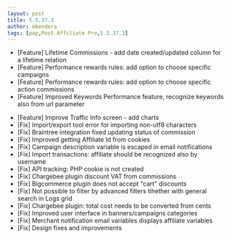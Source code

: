 ```yaml
---
layout: post
title: 5.5.37.3
author: mkendera
tags: [pap,Post Affiliate Pro,5.5.37.3]
---
```


- [Feature] Lifetime Commissions - add date created/updated column for a lifetime relation
- [Feature] Performance rewards rules: add option to choose specific campaigns 
- [Feature] Performance rewards rules: add option to choose specific action commissions
- [Feature] Improved Keywords Performance feature, recognize keywords also from url parameter

<!--more-->

- [Feature] Improve Traffic Info screen - add charts
- [Fix] Import/export tool error for importing non-utf8 characters
- [Fix] Braintree integration fixed updating status of commission
- [Fix] Improved getting Affiliate Id from cookies
- [Fix] Campaign description variable is escaped in email notifications
- [Fix] Import transactions: affiliate should be recognized also by username
- [Fix] API tracking: PHP cookie is not created
- [Fix] Chargebee plugin discount VAT from commissions
- [Fix] Bigcommerce plugin does not accept "cart" discounts
- [Fix] Not possible to filter by advanced filters tihether with general search in Logs grid
- [Fix] Chargebee plugin: total cost needs to be converted from cents
- [Fix] Improved user interface in banners/campaigns categories
- [Fix] Merchant notification email variables displays affiliate variables
- [Fix] Design fixes and improvements
